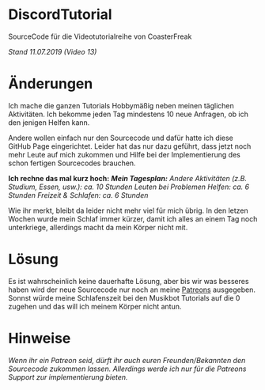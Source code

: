 # DiscordTutorial
SourceCode für die Videotutorialreihe von CoasterFreak

*Stand 11.07.2019 (Video 13)*

# Änderungen
Ich mache die ganzen Tutorials Hobbymäßig neben meinen täglichen Aktivitäten.
Ich bekomme jeden Tag mindestens 10 neue Anfragen, ob ich den jenigen Helfen kann.

Andere wollen einfach nur den Sourcecode und dafür hatte ich diese GitHub Page eingerichtet.
Leider hat das nur dazu geführt, dass jetzt noch mehr Leute auf mich zukommen und Hilfe bei der Implementierung des schon fertigen Sourcecodes brauchen.

**Ich rechne das mal kurz hoch:**
***Mein Tagesplan:***
*Andere Aktivitäten (z.B. Studium, Essen, usw.): ca. 10 Stunden*
*Leuten bei Problemen Helfen: ca. 6 Stunden*
*Freizeit & Schlafen: ca. 6 Stunden*

Wie ihr merkt, bleibt da leider nicht mehr viel für mich übrig. In den letzen Wochen wurde mein Schlaf immer kürzer, damit ich alles an einem Tag noch unterkriege, allerdings macht da mein Körper nicht mit.

# Lösung
Es ist wahrscheinlich keine dauerhafte Lösung, aber bis wir was besseres haben wird der neue Sourcecode 
nur noch an meine [Patreons](https://www.patreon.com/coasterfreak) ausgegeben. 
Sonnst würde meine Schlafenszeit bei den Musikbot Tutorials auf die 0 zugehen und das will ich meinem Körper nicht antun.

# Hinweise
*Wenn ihr ein Patreon seid, dürft ihr auch euren Freunden/Bekannten den Sourcecode zukommen lassen. Allerdings werde ich nur für die Patreons Support zur implementierung bieten.*
